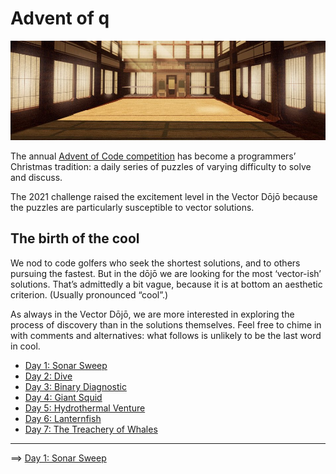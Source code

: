 # Advent of q

![Dojo](./img/dojo.jpg)

The annual [Advent of Code competition](https://adventofcode.com) has become a programmers’ Christmas tradition: a daily series of puzzles of varying difficulty to solve and discuss.

The 2021 challenge raised the excitement level in the Vector Dōjō because the puzzles are particularly susceptible to vector solutions. 


## The birth of the cool

We nod to code golfers who seek the shortest solutions, and to others pursuing the fastest. 
But in the dōjō we are looking for the most ‘vector-ish’ solutions. 
That’s admittedly a bit vague, because it is at bottom an aesthetic criterion. 
(Usually pronounced “cool”.)

As always in the Vector Dōjō, we are more interested in exploring the process of discovery than in the solutions themselves. 
Feel free to chime in with comments and alternatives: what follows is unlikely to be the last word in cool. 

* [Day 1: Sonar Sweep](./01-sonarsweep.md)
* [Day 2: Dive](./02-dive.md)
* [Day 3: Binary Diagnostic](./03-binary-diagnostic.md)
* [Day 4: Giant Squid](./04-giant-squid.md)
* [Day 5: Hydrothermal Venture](./05-hydrothermal-venture.md)
* [Day 6: Lanternfish](./06-lanternfish.md)
* [Day 7: The Treachery of Whales](./07-treachery-whales.md)


---
==>
[Day 1: Sonar Sweep](./01-sonar-sweep.md)